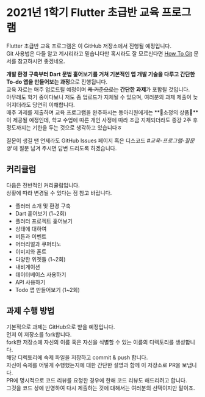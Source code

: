 2021년 1학기 Flutter 초급반 교육 프로그램
===

Flutter 초급반 교육 프로그램은 이 GitHub 저장소에서 진행될 예정입니다.    
Git 사용법은 다들 알고 계시리라고 믿습니다만 혹시라도 잘 모르신다면 [How To Git](https://github.com/1982kca/how-to/tree/main/git) 문서를 참고하시면 좋겠네요.    

**개발 환경 구축부터 Dart 문법 훑어보기를 거쳐 기본적인 앱 개발 기술을 다루고 간단한 To-do 앱을 만들어보는 과정**으로 진행됩니다.    
교육 자료는 매주 업로드될 예정이며 ~~제 기준으로는~~ **간단한 과제**가 포함될 것입니다.    
아무래도 학기 중이다보니 저도 좀 업로드가 지체될 수 있으며, 여러분의 과제 제출이 늦어지더라도 당연히 이해합니다.    
매주 과제를 제출하며 교육 프로그램을 완주하시는 동아리원에게는 **🎉소정의 상품🎉**이 제공될 예정인데, 학교 수업에 따른 개인 사정에 따라 조금 지체되더라도 종강 2주 후 정도까지는 기한을 두는 것으로 생각하고 있습니다ㅎ

질문이 생길 땐 언제라도 GitHub Issues 페이지 혹은 디스코드 _#교육-프로그램-질문방_ 에 질문 남겨 주시면 답변 드리도록 하겠습니다.

커리큘럼
---

다음은 전반적인 커리큘럼입니다.    
상황에 따라 변경될 수 있다는 점 참고 바랍니다.

- 플러터 소개 및 환경 구축    
- Dart 훝어보기 (1~2회)    
- 플러터 프로젝트 훑어보기    
- 상태에 대하여
- 버튼과 이벤트
- 머터리얼과 쿠퍼티노
- 이미지와 폰트
- 다양한 위젯들 (1~2회)
- 내비게이션
- 데이터베이스 사용하기
- API 사용하기
- Todo 앱 만들어보기 (1~2회)

과제 수행 방법
---

기본적으로 과제는 GitHub으로 받을 예정입니다.    
먼저 이 저장소를 fork합니다.    
fork한 저장소에 자신의 이름 혹은 자신을 식별할 수 있는 이름의 디렉토리를 생성합니다.    
해당 디렉토리에 숙제 파일을 저장하고 commit & push 합니다.    
자신이 숙제를 어떻게 수행했는지에 대한 간단한 설명과 함께 이 저장소로 PR을 보냅니다.    
PR에 명시적으로 코드 리뷰를 요청한 경우에 한해 코드 리뷰도 해드리려고 합니다.    
그것을 코드 상에 반영하여 다시 제출하는 것에 대해서는 여러분의 선택이지만 말이죠.    

